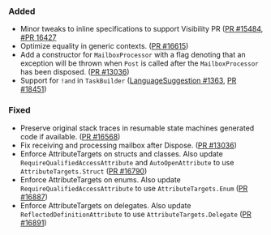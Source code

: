 ### Added

* Minor tweaks to inline specifications to support Visibility PR ([PR #15484](https://github.com/dotnet/fsharp/pull/15484), [#PR 16427](https://github.com/dotnet/fsharp/pull/15484)
* Optimize equality in generic contexts. ([PR #16615](https://github.com/dotnet/fsharp/pull/16615))
* Add a constructor for `MailboxProcessor` with a flag denoting that an exception will be thrown when `Post` is called after the `MailboxProcessor` has been disposed. ([PR #13036](https://github.com/dotnet/fsharp/pull/13036))
* Support for `!and` in `TaskBuilder` ([LanguageSuggestion #1363](https://github.com/fsharp/fslang-suggestions/issues/1363), [PR #18451](https://github.com/dotnet/fsharp/pull/18451))

### Fixed

* Preserve original stack traces in resumable state machines generated code if available. ([PR #16568](https://github.com/dotnet/fsharp/pull/16568))
* Fix receiving and processing mailbox after Dispose. ([PR #13036](https://github.com/dotnet/fsharp/pull/13036))
* Enforce AttributeTargets on structs and classes. Also update `RequireQualifiedAccessAttribute` and `AutoOpenAttribute` to use `AttributeTargets.Struct` ([PR #16790](https://github.com/dotnet/fsharp/pull/16790))
* Enforce AttributeTargets on enums. Also update `RequireQualifiedAccessAttribute` to use `AttributeTargets.Enum` ([PR #16887](https://github.com/dotnet/fsharp/pull/16887))
* Enforce AttributeTargets on delegates. Also update `ReflectedDefinitionAttribute` to use `AttributeTargets.Delegate` ([PR #16891](https://github.com/dotnet/fsharp/pull/16891))
